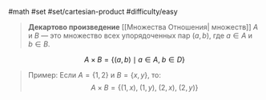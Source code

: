 #math #set #set/cartesian-product 
#difficulty/easy 
> **Декартово произведение** [[Множества Отношения| множеств]] $A$ и $B$ — это множество всех упорядоченных пар $(a,b)$, где $a \in A$ и $b \in B$.

$$A \times B = \{ (a, b) \mid a \in A, \; b \in D \}$$

>Пример: 
>Если $A = \{1, 2\}$ и $B = \{x, y\}$, то:
>$$A \times B = \{ (1, x), \;(1, y), \;(2, x), \;(2, y) \}$$